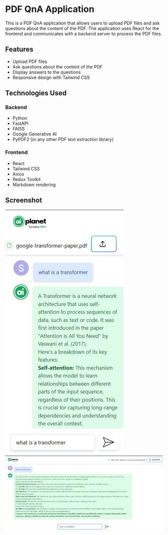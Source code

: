 # PDF QnA Application

This is a PDF QnA application that allows users to upload PDF files and ask questions about the content of the PDF. The application uses React for the frontend and communicates with a backend server to process the PDF files.

## Features

- Upload PDF files
- Ask questions about the content of the PDF
- Display answers to the questions
- Responsive design with Tailwind CSS

## Technologies Used

### Backend
- Python
- FastAPI
- FAISS
- Google Generative AI
- PyPDF2 (or any other PDF text extraction library)

### Frontend
- React
- Tailwind CSS
- Axios
- Redux Toolkit 
- Markdown rendering

## Screenshot
![image alt](https://github.com/SouravKumarBarman/pdf-reader-chatbot/blob/main/mobile.png?raw=true)
![image alt](https://github.com/SouravKumarBarman/pdf-reader-chatbot/blob/main/desktop.png?raw=true)
